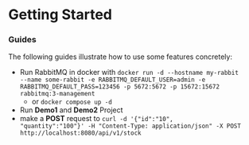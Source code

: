 # Getting Started

### Guides

The following guides illustrate how to use some features concretely:

* Run RabbitMQ in docker with <code>docker run -d --hostname my-rabbit --name some-rabbit -e RABBITMQ_DEFAULT_USER=admin -e RABBITMQ_DEFAULT_PASS=123456 -p 5672:5672 -p 15672:15672 rabbitmq:3-management</code>
    * or <code>docker compose up -d</code>
* Run **Demo1** and **Demo2** Project
* make a **POST** request to <code>curl -d '{"id":"10", "quantity":"100"}' -H "Content-Type: application/json" -X POST http://localhost:8080/api/v1/stock </code>
